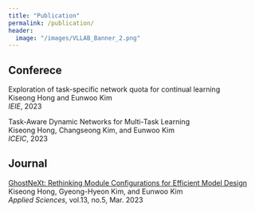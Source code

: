 ```yaml
---
title: "Publication"
permalink: /publication/
header:
  image: "/images/VLLAB_Banner_2.png"
---
```


## Conferece
Exploration of task-specific network quota for continual learning<br>
Kiseong Hong and Eunwoo Kim<br>
*IEIE*, 2023

Task-Aware Dynamic Networks for Multi-Task Learning<br>
Kiseong Hong, Changseong Kim, and Eunwoo Kim<br>
*ICEIC*, 2023


## Journal
[GhostNeXt: Rethinking Module Configurations for Efficient Model Design](https://www.mdpi.com/2076-3417/13/5/3301)<br>
Kiseong Hong, Gyeong-Hyeon Kim, and Eunwoo Kim<br>
*Applied Sciences*, vol.13, no.5, Mar. 2023


